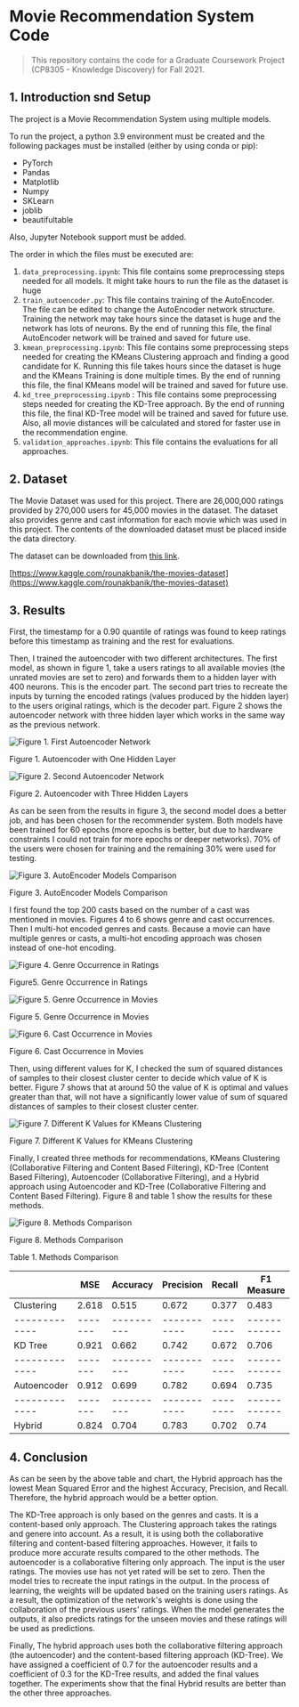 # Movie Recommendation System Code

> This repository contains the code for a Graduate Coursework Project (CP8305 - Knowledge Discovery) for Fall 2021.
## 1. Introduction snd Setup
The project is a Movie Recommendation System using multiple models.

To run the project, a python 3.9 environment must be created and the following packages must be installed (either by using conda or pip):
- PyTorch
- Pandas
- Matplotlib
- Numpy
- SKLearn
- joblib
- beautifultable

Also, Jupyter Notebook support must be added.

The order in which the files must be executed are:
1. `data_preprocessing.ipynb`: This file contains some preprocessing steps needed for all models. It might take hours to run the file as the dataset is huge
2. `train_autoencoder.py`: This file contains training of the AutoEncoder. The file can be edited to change the AutoEncoder network structure. Training the network may take hours since the dataset is huge and the network has lots of neurons. By the end of running this file, the final AutoEncoder network will be trained and saved for future use.
3. `kmean_preprocessing.ipynb`: This file contains some preprocessing steps needed for creating the KMeans Clustering approach and finding a good candidate for K. Running this file takes hours since the dataset is huge and the KMeans Training is done multiple times. By the end of running this file, the final KMeans model will be trained and saved for future use.
4. `kd_tree_preprocessing.ipynb` : This file contains some preprocessing steps needed for creating the KD-Tree approach. By the end of running this file, the final KD-Tree model will be trained and saved for future use. Also, all movie distances will be calculated and stored for faster use in the recommendation engine.
5. `validation_approaches.ipynb`: This file contains the evaluations for all approaches.

## 2. Dataset
The Movie Dataset was used for this project. There are 26,000,000 ratings provided by 270,000 users for 45,000 movies in the dataset. The dataset also provides genre and cast information for each movie which was used in this project. The contents of the downloaded dataset must be placed inside the data directory.

The dataset can be downloaded from [this link](https://www.kaggle.com/rounakbanik/the-movies-dataset).

[https://www.kaggle.com/rounakbanik/the-movies-dataset](https://www.kaggle.com/rounakbanik/the-movies-dataset)

## 3. Results
First, the timestamp for a 0.90 quantile of ratings was found to keep ratings before this timestamp as training and the rest for evaluations.

Then, I trained the autoencoder with two different architectures. The first model, as shown in figure 1, take a users ratings to all available movies (the unrated movies are set to zero) and forwards them to a hidden layer with 400 neurons. This is the encoder part. The second part tries to recreate the inputs by turning the encoded ratings (values produced by the hidden layer) to the users original ratings, which is the decoder part. Figure 2 shows the autoencoder network with three hidden layer which works in the same way as the previous network.

![Figure 1. First Autoencoder Network](/autoencoder_400_network.png)

Figure 1. Autoencoder with One Hidden Layer

![Figure 2. Second Autoencoder Network](/autoencoder_400_200_400_network.png)

Figure 2. Autoencoder with Three Hidden Layers

As can be seen from the results in figure 3, the second model does a better job, and has been chosen for the recommender system. Both models have been trained for 60 epochs (more epochs is better, but due to hardware constraints I could not train for more epochs or deeper networks). 70% of the users were chosen for training and the remaining 30% were used for testing.

![Figure 3. AutoEncoder Models Comparison](/ae_loss_comparison.png)

Figure 3. AutoEncoder Models Comparison

I first found the top 200 casts based on the number of a cast was mentioned in movies. Figures 4 to 6 shows genre and cast occurrences. Then I multi-hot encoded genres and casts. Because a movie can have multiple genres or casts, a multi-hot encoding approach was chosen instead of one-hot encoding.

![Figure 4. Genre Occurrence in Ratings](/genre_occurrence.png)

Figure5. Genre Occurrence in Ratings

![Figure 5. Genre Occurrence in Movies](/movies_only_based_genre_occurrence.png)

Figure 5. Genre Occurrence in Movies

![Figure 6. Cast Occurrence in Movies](/cast_occurrence.png)

Figure 6. Cast Occurrence in Movies

Then, using different values for K, I checked the sum of squared distances of samples to their closest cluster center to decide which value of K is better. Figure 7 shows that at around 50 the value of K is optimal and values greater than that, will not have a significantly lower value of sum of squared distances of samples to their closest cluster center.

![Figure 7. Different K Values for KMeans Clustering](/candidates_for_k_means_sum_of_squared_distances.png)

Figure 7. Different K Values for KMeans Clustering

Finally, I created three methods for recommendations, KMeans Clustering (Collaborative Filtering and Content Based Filtering), KD-Tree (Content Based Filtering), Autoencoder (Collaborative Filtering), and a Hybrid approach using Autoencoder and KD-Tree (Collaborative Filtering and Content Based Filtering). Figure 8 and table 1 show the results for these methods.

![Figure 8. Methods Comparison](/methods_comparison.png)

Figure 8. Methods Comparison

Table 1. Methods Comparison

|               | MSE     | Accuracy   | Precision   | Recall   | F1 Measure   |
|---------------|---------|------------|-------------|----------|--------------|
| Clustering    | 2.618   | 0.515      | 0.672       | 0.377    | 0.483        |
| ------------- | ------- | ---------- | ----------- | -------- | ------------ |
| KD Tree       | 0.921   | 0.662      | 0.742       | 0.672    | 0.706        |
| ------------- | ------- | ---------- | ----------- | -------- | ------------ |
| Autoencoder   | 0.912   | 0.699      | 0.782       | 0.694    | 0.735        |
| ------------- | ------- | ---------- | ----------- | -------- | ------------ |
| Hybrid        | 0.824   | 0.704      | 0.783       | 0.702    | 0.74         |

## 4. Conclusion

As can be seen by the above table and chart, the Hybrid approach has the lowest Mean Squared Error and the highest Accuracy, Precision, and Recall. Therefore, the hybrid approach would be a better option.

The KD-Tree approach is only based on the genres and casts. It is a content-based only approach. The Clustering approach takes the ratings and genere into account. As a result, it is using both the collaborative filtering and content-based filtering approaches. However, it fails to produce more accurate results compared to the other methods. The autoencoder is a collaborative filtering only approach. The input is the user ratings. The movies use has not yet rated will be set to zero. Then the model tries to recreate the input ratings in the output. In the process of learning, the weights will be updated based on the training users ratings. As a result, the optimization of the network's weights is done using the collaboration of the previous users' ratings. When the model generates the outputs, it also predicts ratings for the unseen movies and these ratings will be used as predictions.

Finally, The hybrid approach uses both the collaborative filtering approach (the autoencoder) and the content-based filtering approach (KD-Tree). We have assigned a coefficient of 0.7 for the autoencoder results and a coefficient of 0.3 for the KD-Tree results, and added the final values together. The experiments show that the final Hybrid results are better than the other three approaches.